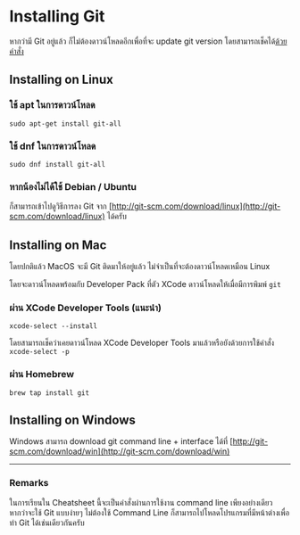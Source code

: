 # Installing Git
หากว่ามี Git อยู่แล้ว ก็ไม่ต้องดาวน์โหลดอีกเพื่อที่จะ update git version โดยสามารถเช็คได้[ด้วยคำสั่ง]()

## Installing on Linux

### ใช้ apt ในการดาวน์โหลด
```
sudo apt-get install git-all
```

### ใช้ dnf ในการดาวน์โหลด
```
sudo dnf install git-all
```

### หากน้องไม่ได้ใช้ Debian / Ubuntu
ก็สามารถเข้าไปดูวิธีการลง Git จาก [http://git-scm.com/download/linux](http://git-scm.com/download/linux) ได้ครับ

## Installing on Mac
โดยปกติแล้ว MacOS จะมี Git ติดมาให้อยู่แล้ว ไม่จำเป็นที่จะต้องดาวน์โหลดเหมือน Linux

โดยจะดาวน์โหลดพร้อมกับ Developer Pack ที่ตัว XCode ดาวน์โหลดให้เมื่อมีการพิมพ์ `git`

### ผ่าน XCode Developer Tools (แนะนำ)
```
xcode-select --install
```
โดยสามารถเช็คว่าเคยดาวน์โหลด XCode Developer Tools มาแล้วหรือยังด้วยการใช้คำสั่ง `xcode-select -p`

### ผ่าน Homebrew
```shell
brew tap install git
```

## Installing on Windows
Windows สามารถ download git command line + interface ได้ที่ [http://git-scm.com/download/win](http://git-scm.com/download/win)

---

### Remarks
ในการเรียนใน Cheatsheet นี้จะเป็นคำสั่งผ่านการใช้งาน command line เพียงอย่างเดียว หากว่าจะใช้ Git แบบง่ายๆ ไม่ต้องใช้ Command Line ก็สามารถไปโหลดโปรแกรมที่มีหน้าต่างเพื่อทำ Git ได้เช่นเดียวกันครับ
